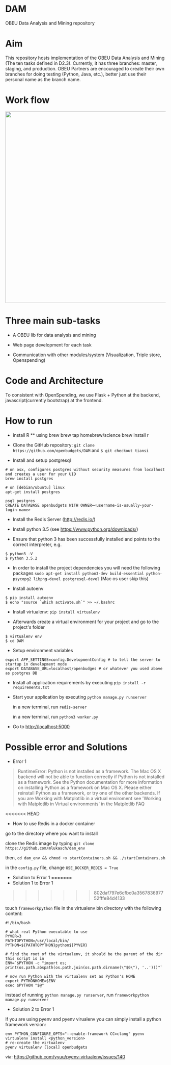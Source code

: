# DAM
OBEU Data Analysis and Mining repository

# Aim

This repository hosts implementation of the OBEU Data Analysis and Mining (The ten tasks defined in D2.3).
Currently, it has three branches: master, staging, and production.
OBEU Partners are encouraged to create their own branches for doing testing (Python, Java, etc.), better just use their personal name as the branch name. 

# Work flow
<p align="center">
  <img src="doc/pic/DAM_Arch.png" width="600"/>
</p>

# Three main sub-tasks

* A OBEU lib for data analysis and mining

* Web page development for each task

* Communication with other modules/system (Visualization, Triple store, Openspending)

# Code and Architecture

To consistent with OpenSpending, we use Flask + Python at the backend, javascript(currently bootstrap) at the frontend.

# How to run

* install R
** using brew
    brew tap homebrew/science
    brew install r

* Clone the GitHub repository: `git clone https://github.com/openbudgets/DAM` and `$ git checkout tiansi`

* Install and setup postgresql
```
# on osx, configures postgres without security measures from localhost and creates a user for your UID
brew install postgres

# on [debian/ubuntu] linux
apt-get install postgres

psql postgres
CREATE DATABASE openbudgets WITH OWNER=<username-is-usually-your-login-name>
```

* Install the Redis Server (http://redis.io/)

* Install python 3.5 (see <https://www.python.org/downloads/>)

* Ensure that python 3 has been successfully installed and points to the correct interpreter, e.g.
```
$ python3 -V
$ Python 3.5.2
```

* In order to install the project dependencies you will need the following packages
`sudo apt-get install python3-dev build-essential python-psycopg2 libpng-devel postgresql-devel` (Mac os user skip this)

* Install autoenv
```
$ pip install autoenv
$ echo "source `which activate.sh`" >> ~/.bashrc
```

* Install virtualenv: `pip install virtualenv`

* Afterwards create a virtual environment for your project and go to the project's folder
```
$ virtualenv env
$ cd DAM
```

* Setup environment variables

```
export APP_SETTINGS=config.DevelopmentConfig # to tell the server to startup in development mode
export DATABASE_URL=localhost/openbudges # or whatever you used above as postgres DB
```

* Install all application requirements by executing
`pip install -r requirements.txt`

* Start your application by executing
`python manage.py runserver`

  in a new terminal, run `redis-server`

  in a new terminal, run `python3 worker.py`
 
* Go to <http://localhost:5000>

# Possible error and Solutions
* Error 1

> RuntimeError: Python is not installed as a framework. The Mac OS X backend will not be able to function correctly if Python is not installed as a framework.
> See the Python documentation for more information on installing Python as a framework on Mac OS X. Please either reinstall Python as a framework, or try
> one of the other backends. If you are Working with Matplotlib in a virtual enviroment see 'Working with Matplotlib in Virtual environments' in the Matplotlib FAQ

<<<<<<< HEAD

* How to use Redis in a docker container

 go to the directory where you want to install

 clone the Redis image by typing `git clone https://github.com/mlukasch/dam_env`

 then, `cd dam_env && chmod +x startContainers.sh && ./startContainers.sh`

 in the `config.py` file, change `USE_DOCKER_REDIS = True`


* Solution to Error 1
=======
* Solution 1 to Error 1
>>>>>>> 802daf797e6cfbc0a356783697752fffe84d4133

 touch `frameworkpython` file in the virtualenv bin directory with the following content:
```
#!/bin/bash

# what real Python executable to use
PYVER=3
PATHTOPYTHON=/usr/local/bin/
PYTHON=${PATHTOPYTHON}python${PYVER}

# find the root of the virtualenv, it should be the parent of the dir this script is in
ENV=`$PYTHON -c "import os; print(os.path.abspath(os.path.join(os.path.dirname(\"$0\"), '..')))"`

# now run Python with the virtualenv set as Python's HOME
export PYTHONHOME=$ENV
exec $PYTHON "$@"
```

 instead of running `python manage.py runserver`, run `frameworkpython manage.py runserver`

* Solution 2 to Error 1

If you are using pyenv and pyenv virualenv you can simply install a python framework version:

```
env PYTHON_CONFIGURE_OPTS="--enable-framework CC=clang" pyenv virtualenv install <python_version>
# re-create the virtualenv
pyenv virtualenv [local] openbudgets
```

via: https://github.com/yyuu/pyenv-virtualenv/issues/140
